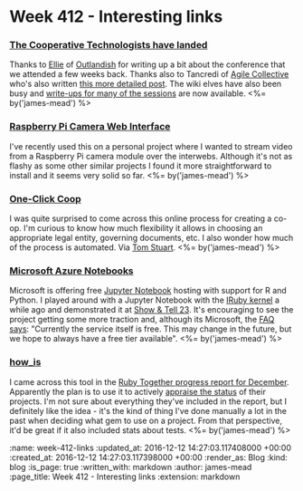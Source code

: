 Week 412 - Interesting links
============================

### [The Cooperative Technologists have landed](http://outlandish.com/blog/the-cooperative-technologists-have-landed/)

Thanks to [Ellie][] of [Outlandish][] for writing up a bit about the conference that we attended a few weeks back. Thanks also to Tancredi of [Agile Collective][] who's also written [this more detailed post][agile-coop-writeup]. The wiki elves have also been busy and [write-ups for many of the sessions][cotech-wiki] are now available. <%= by('james-mead') %>

[Ellie]: http://outlandish.com/about/#ellie-harries
[Outlandish]: http://outlandish.com/
[Agile Collective]: https://agile.coop/
[agile-coop-writeup]: https://agile.coop/blog/co-operative-technologists-aka-megazord-first-conference
[cotech-wiki]: https://wiki.coops.tech/wiki/Main_Page#Wortley_Hall_2016


### [Raspberry Pi Camera Web Interface](http://elinux.org/RPi-Cam-Web-Interface)

I've recently used this on a personal project where I wanted to stream video from a Raspberry Pi camera module over the interwebs. Although it's not as flashy as some other similar projects I found it more straightforward to install and it seems very solid so far. <%= by('james-mead') %>


### [One-Click Coop](http://create.oneclick.uk.coop/coops/intro)

I was quite surprised to come across this online process for creating a co-op. I'm curious to know how much flexibility it allows in choosing an appropriate legal entity, governing documents, etc. I also wonder how much of the process is automated. Via [Tom Stuart][]. <%= by('james-mead') %>

[Tom Stuart]: http://codon.com/


### [Microsoft Azure Notebooks](https://notebooks.azure.com/)

Microsoft is offering free [Jupyter Notebook][jupyter] hosting with support for R and Python. I played around with a Jupyter Notebook with the [IRuby kernel][iruby] a while ago and demonstrated it at [Show & Tell 23][jupyteriruby]. It's encouraging to see the project getting some more traction and, although its Microsoft, the [FAQ says][azure-faq]: "Currently the service itself is free. This may change in the future, but we hope to always have a free tier available". <%= by('james-mead') %>

[jupyter]: http://jupyter.org/
[jupyteriruby]: /show-and-tell-23#jupyteriruby
[iruby]: https://github.com/SciRuby/iruby
[azure-faq]: https://notebooks.azure.com/faq


### [how_is](https://github.com/how-is/how_is)

I came across this tool in the [Ruby Together progress report for December][]. Apparently the plan is to use it to actively [appraise the status][example-how-is-report] of their projects. I'm not sure about everything they've included in the report, but I definitely like the idea - it's the kind of thing I've done manually a lot in the past when deciding what gem to use on a project. From that perspective, it'd be great if it also included stats about tests. <%= by('james-mead') %>

[Ruby Together progress report for December]: https://rubytogether.org/news/2016-11-30-november-2016-monthly-update
[example-how-is-report]: https://how-is.github.io/how-is-rubygems/2016/12/01/report.html

:name: week-412-links
:updated_at: 2016-12-12 14:27:03.117408000 +00:00
:created_at: 2016-12-12 14:27:03.117398000 +00:00
:render_as: Blog
:kind: blog
:is_page: true
:written_with: markdown
:author: james-mead
:page_title: Week 412 - Interesting links
:extension: markdown

